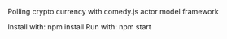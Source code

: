 Polling crypto currency with comedy.js actor model framework

Install with:
   npm install
Run with:
   npm start
